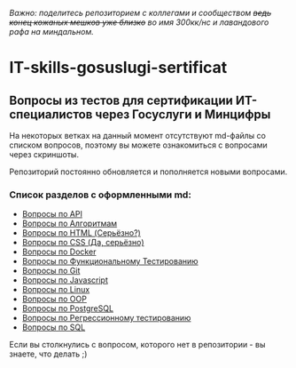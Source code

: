 *Важно: поделитесь репозиторием с коллегами и сообществом ~~ведь конец кожаных мешков уже близко~~ во имя 300кк/нс и лавандового рафа на миндальном.*

# IT-skills-gosuslugi-sertificat

## Вопросы из тестов для сертификации ИТ-специалистов через Госуслуги и Минцифры

На некоторых ветках на данный момент отсутствуют md-файлы со списком вопросов, поэтому вы можете ознакомиться с вопросами через скриншоты.

Репозиторий постоянно обновляется и пополняется новыми вопросами.

### Список разделов с оформленными md:

- [Вопросы по API](/API)
- [Вопросы по Алгоритмам](/Algorithms)
- [Вопросы по HTML (Серьёзно?)](/HTML)
- [Вопросы по CSS (Да, серьёзно)](/CSS)
- [Вопросы по Docker](/Docker)
- [Вопросы по Функциональному Тестированию](/Func_test)
- [Вопросы по Git](/Git)
- [Вопросы по Javascript](/JS)
- [Вопросы по Linux](/Linux)
- [Вопросы по OOP](/OOP)
- [Вопросы по PostgreSQL](/PostgreSQL)
- [Вопросы по Регрессионному тестированию](/Reg_test)
- [Вопросы по SQL](/SQL)
  
Если вы столкнулись с вопросом, которого нет в репозитории - вы знаете, что делать ;)
